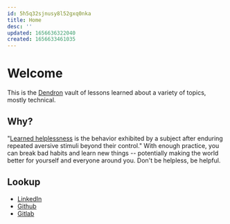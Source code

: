 ```yaml
---
id: 5h5q32sjnusy8l52gxq0nka
title: Home
desc: ''
updated: 1656636322040
created: 1656633461035
---
```


# Welcome

This is the [Dendron](https://www.dendron.so) vault of lessons learned about a variety of topics, mostly technical.

## Why?



"[Learned helplessness](https://www.betterup.com/blog/learned-helplessness) is the behavior exhibited by a subject after enduring repeated aversive stimuli beyond their control." With enough practice, you can break bad habits and learn new things -- potentially making the world better for yourself and everyone around you. Don't be helpless, be helpful.



## Lookup

- [LinkedIn](https://www.linkedin.com/in/steventurner0/)
- [Github](https://github.com/steveturner)
- [Gitlab](https://gitlab.com/steveturner)